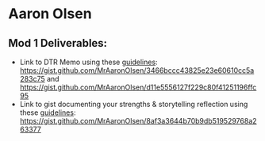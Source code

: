 # Aaron Olsen

## Mod 1 Deliverables:
* Link to DTR Memo using these [guidelines](https://github.com/turingschool/career-development-curriculum/blob/master/module_one/dtr_guidelines_memo.md): https://gist.github.com/MrAaronOlsen/3466bccc43825e23e60610cc5a283c75 and https://gist.github.com/MrAaronOlsen/d11e5556127f229c80f41251196ffc95
* Link to gist documenting your strengths & storytelling reflection using these [guidelines](https://github.com/turingschool/career-development-curriculum/blob/master/module_one/strengths_storytelling_reflection.md): https://gist.github.com/MrAaronOlsen/8af3a3644b70b9db519529768a263377
